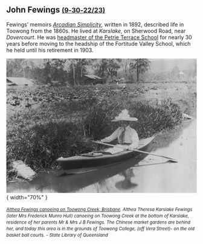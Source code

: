 ## John Fewings <small>[(9‑30‑22/23)](https://brisbane.discovereverafter.com/profile/31850771 "Go to Memorial Information" )</small>

Fewings’ memoirs *[Arcadian Simplicity](https://library-brisbane.ent.sirsidynix.net.au/client/en_AU/eLibCat/search/detailnonmodal/ent:$002f$002fSD_ILS$002f0$002fSD_ILS:168205/one)*, written in 1892, described life in Toowong from the 1860s. He lived at *Karslake*, on Sherwood Road, near *Dovercourt*. He was [headmaster of the Petrie Terrace School](https://trove.nla.gov.au/newspaper/article/186576465) for nearly 30 years before moving to the headship of the Fortitude Valley School, which he held until his retirement in 1903.

<!-- Death https://www.familyhistory.bdm.qld.gov.au/details/3ad02d8f0d9f3c5ade16a36fbdb706f063be97eb910634af7bad037443cec733 -->

![Althea Fewings canoeing on Toowong Creek, Brisbane](../assets/althea-fewings.jpg){ width="70%" } 

*<small>[Althea Fewings canoeing on Toowong Creek, Brisbane](http://onesearch.slq.qld.gov.au/permalink/f/1upgmng/slq_alma21218559390002061). Althea Theresa Karslake Fewings (later Mrs Frederick Munro Hull) canoeing on Toowong Creek at the bottom of *Karslake*, residence of her parents Mr & Mrs J B Fewings. The Chinese market gardens are behind her, and today this area is in the grounds of Toowong College, (off Vera Street)- on the old basket ball courts. - State Library of Queensland </small>* 
